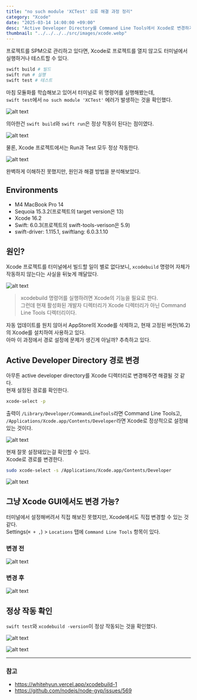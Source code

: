 ```yaml
---
title: "no such module 'XCTest' 오류 해결 과정 정리"
category: "Xcode"
date: "2025-03-14 14:00:00 +09:00"
desc: "Active Developer Directory를 Command Line Tools에서 Xcode로 변경하기"
thumbnail: "../../../../src/images/xcode.webp"
---
```


프로젝트를 SPM으로 관리하고 있다면, Xcode로 프로젝트를 열지 않고도 터미널에서 실행하거나 테스트할 수 있다.

```bash
swift build # 빌드
swift run # 실행
swift test # 테스트
```

마침 모듈화를 학습해보고 있어서 터미널로 위 명령어를 실행해봤는데,<br>
`swift test`에서 `no such module 'XCTest'` 에러가 발생하는 것을 확인했다.

![alt text](image-10.png)

의아한건 `swift build`와 `swift run`은 정상 작동이 된다는 점이였다.

![alt text](image-1.png)

물론, Xcode 프로젝트에서는 Run과 Test 모두 정상 작동한다.

![alt text](image-2.png)

완벽하게 이해하진 못했지만, 원인과 해결 방법을 분석해보았다.

## Environments

* M4 MacBook Pro 14
* Sequoia 15.3.2(프로젝트의 target version은 13)
* Xcode 16.2
* Swift: 6.0.3(프로젝트의 swift-tools-verison은 5.9)
* swift-driver: 1.115.1, swiftlang: 6.0.3.1.10

## 원인?

Xcode 프로젝트를 터미널에서 빌드할 일이 별로 없다보니, `xcodebuild` 명령어 자체가 작동하지 않는다는 사실을 뒤늦게 깨달았다.

![alt text](image-3.png)

> xcodebuild 명령어를 실행하려면 Xcode의 기능을 필요로 한다.<br>
> 그런데 현재 활성화된 개발자 디렉터리가 Xcode 디렉터리가 아닌 Command Line Tools 디렉터리이다.

자동 업데이트를 원치 않아서 AppStore의 Xcode를 삭제하고, 현재 고정된 버전(16.2)의 Xcode를 설치하여 사용하고 있다.<br>
아마 이 과정에서 경로 설정에 문제가 생긴게 아닐까? 추측하고 있다.

## Active Developer Directory 경로 변경

아무튼 active developer directory를 Xcode 디렉터리로 변경해주면 해결될 것 같다.<br>
현재 설정된 경로를 확인한다.

```bash
xcode-select -p
```

출력이 `/Library/Developer/CommandLineTools`라면 Command Line Tools고,<br>
`/Applications/Xcode.app/Contents/Developer`라면 Xcode로 정상적으로 설정돼있는 것이다.

![alt text](image-4.png)

현재 잘못 설정돼있는걸 확인할 수 있다.<br>
Xcode로 경로를 변경한다.

```bash
sudo xcode-select -s /Applications/Xcode.app/Contents/Developer
```

![alt text](image-5.png)

## 그냥 Xcode GUI에서도 변경 가능?

터미널에서 설정해버려서 직접 해보진 못했지만, Xcode에서도 직접 변경할 수 있는 것 같다.<br>
Settings(`⌘ + ,`) > `Locations` 탭에 `Command Line Tools` 항목이 있다.

### 변경 전

![alt text](image-7.png)

### 변경 후

![alt text](image-6.png)

## 정상 작동 확인

`swift test`와 `xcodebuild -version`이 정상 작동되는 것을 확인했다.

![alt text](image-8.png)

![alt text](image-9.png)

---

### 참고

- https://whitehyun.vercel.app/xcodebuild-1
- https://github.com/nodejs/node-gyp/issues/569
